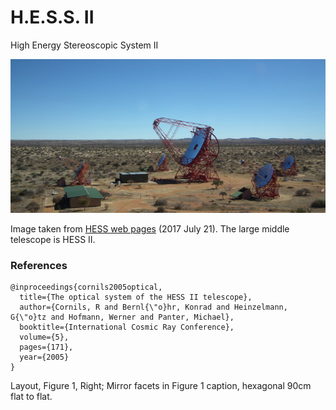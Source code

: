 # H.E.S.S. II

High Energy Stereoscopic System II

![img](../H.E.S.S./Array_overviewS.jpg)

Image taken from [HESS web pages](https://www.mpi-hd.mpg.de/hfm/HESS/pages/about/telescopes/) (2017 July 21). The large middle telescope is HESS II.


### References
~~~
@inproceedings{cornils2005optical,
  title={The optical system of the HESS II telescope},
  author={Cornils, R and Bernl{\"o}hr, Konrad and Heinzelmann, G{\"o}tz and Hofmann, Werner and Panter, Michael},
  booktitle={International Cosmic Ray Conference},
  volume={5},
  pages={171},
  year={2005}
}
~~~
Layout, Figure 1, Right; Mirror facets in Figure 1 caption, hexagonal 90cm flat to flat. 